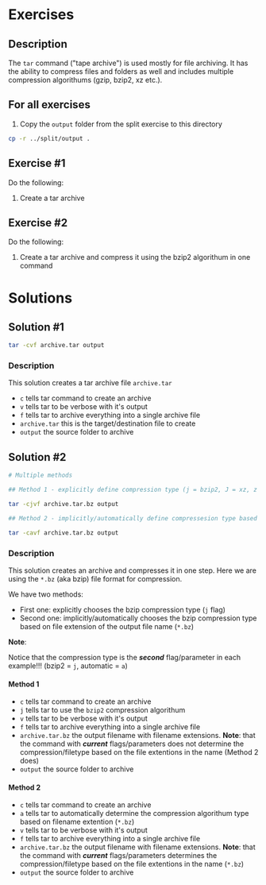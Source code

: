 # Exercises

## Description

The ```tar``` command ("tape archive") is used mostly for file archiving.  It has the ability to compress files and folders as well and includes multiple compression algorithums (gzip, bzip2, xz etc.).

## For all exercises
1. Copy the ```output``` folder from the split exercise to this directory

```bash
cp -r ../split/output .
```

## Exercise #1

Do the following:
1. Create a tar archive

## Exercise #2

Do the following:
1. Create a tar archive and compress it using the bzip2 algorithum in one command

# Solutions

## Solution #1

```bash
tar -cvf archive.tar output
```

### Description

This solution creates a tar archive file ```archive.tar```

- ```c``` tells tar command to create an archive
- ```v``` tells tar to be verbose with it's output
- ```f``` tells tar to archive everything into a single archive file
- ```archive.tar``` this is the target/destination file to create
- ```output``` the source folder to archive

## Solution #2

```bash
# Multiple methods

## Method 1 - explicitly define compression type (j = bzip2, J = xz, z = gzip)

tar -cjvf archive.tar.bz output

## Method 2 - implicitly/automatically define compressesion type based on target file type (*.bz = bzip2, *.xz, *.gzip = gzip)

tar -cavf archive.tar.bz output
```

### Description

This solution creates an archive and compresses it in one step.  Here we are using the ```*.bz``` (aka bzip) file format for compression.

We have two methods:
- First one: explicitly chooses the bzip compression type (```j``` flag)
- Second one: implicitly/automatically chooses the bzip compression type based on file extension of the output file name (```*.bz```)

**Note**:

Notice that the compression type is the ***second*** flag/parameter in each example!!! (bzip2 = ```j```, automatic = ```a```)

#### Method 1

- ```c``` tells tar command to create an archive
- ```j``` tells tar to use the ```bzip2``` compression algorithum
- ```v``` tells tar to be verbose with it's output
- ```f``` tells tar to archive everything into a single archive file
- ```archive.tar.bz``` the output filename with filename extensions.  **Note**: that the command with ***current*** flags/parameters does not determine the compression/filetype based on the file extentions in the name (Method 2 does)
- ```output``` the source folder to archive

#### Method 2

- ```c``` tells tar command to create an archive
- ```a``` tells tar to automatically determine the compression algorithum type based on filename extention (```*.bz```)
- ```v``` tells tar to be verbose with it's output
- ```f``` tells tar to archive everything into a single archive file
- ```archive.tar.bz``` the output filename with filename extensions.  **Note**: that the command with ***current*** flags/parameters determines the compression/filetype based on the file extentions in the name (```*.bz```)
- ```output``` the source folder to archive